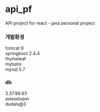 # api_pf
API project for react - java personal project 


### 개발환경
tomcat 9  
springboot 2.4.4  
thymeleaf  
mybatis  
mysql 5.7  

### db
3.37.99.93  
aweseloper  
dudals@3  


